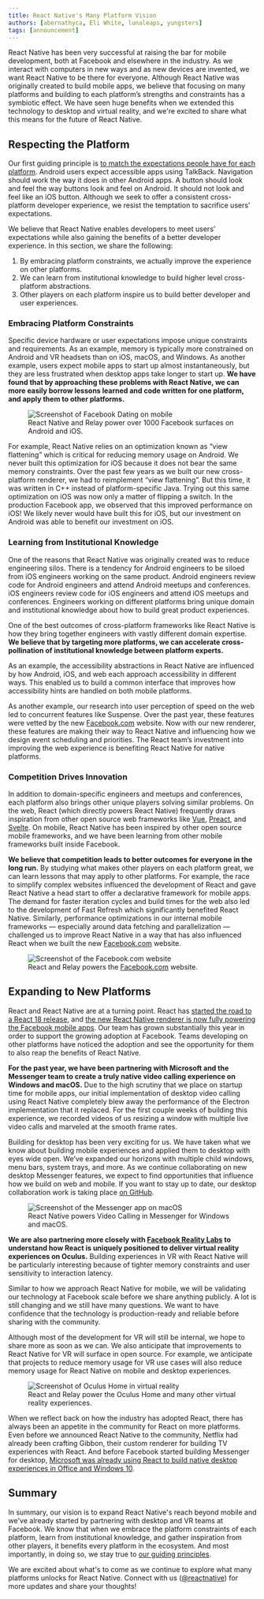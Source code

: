 ```yaml
---
title: React Native's Many Platform Vision
authors: [abernathyca, Eli White, lunaleaps, yungsters]
tags: [announcement]
---
```


React Native has been very successful at raising the bar for mobile development, both at Facebook and elsewhere in the industry. As we interact with computers in new ways and as new devices are invented, we want React Native to be there for everyone. Although React Native was originally created to build mobile apps, we believe that focusing on many platforms and building to each platform’s strengths and constraints has a symbiotic effect. We have seen huge benefits when we extended this technology to desktop and virtual reality, and we're excited to share what this means for the future of React Native.

<!--truncate-->

## Respecting the Platform

Our first guiding principle is [to match the expectations people have for each platform](https://reactnative.dev/blog/2020/07/17/react-native-principles#native-experience). Android users expect accessible apps using TalkBack. Navigation should work the way it does in other Android apps. A button should look and feel the way buttons look and feel on Android. It should not look and feel like an iOS button. Although we seek to offer a consistent cross-platform developer experience, we resist the temptation to sacrifice users’ expectations.

We believe that React Native enables developers to meet users’ expectations while also gaining the benefits of a better developer experience. In this section, we share the following:

1. By embracing platform constraints, we actually improve the experience on other platforms.
2. We can learn from institutional knowledge to build higher level cross-platform abstractions.
3. Other players on each platform inspire us to build better developer and user experiences.

### Embracing Platform Constraints

<!-- alex ignore easy -->

Specific device hardware or user expectations impose unique constraints and requirements. As an example, memory is typically more constrained on Android and VR headsets than on iOS, macOS, and Windows. As another example, users expect mobile apps to start up almost instantaneously, but they are less frustrated when desktop apps take longer to start up. **We have found that by approaching these problems with React Native, we can more easily borrow lessons learned and code written for one platform, and apply them to other platforms.**

<figure>
  <img src="/blog/assets/many-platform-vision-facebook-dating.png" alt="Screenshot of Facebook Dating on mobile" />
  <figcaption>
    React Native and Relay power over 1000 Facebook surfaces on Android and iOS.
  </figcaption>
</figure>

For example, React Native relies on an optimization known as “view flattening” which is critical for reducing memory usage on Android. We never built this optimization for iOS because it does not bear the same memory constraints. Over the past few years as we built our new cross-platform renderer, we had to reimplement “view flattening”. But this time, it was written in C++ instead of platform-specific Java. Trying out this same optimization on iOS was now only a matter of flipping a switch. In the production Facebook app, we observed that this improved performance on iOS! We likely never would have built this for iOS, but our investment on Android was able to benefit our investment on iOS.

### Learning from Institutional Knowledge

One of the reasons that React Native was originally created was to reduce engineering silos. There is a tendency for Android engineers to be siloed from iOS engineers working on the same product. Android engineers review code for Android engineers and attend Android meetups and conferences. iOS engineers review code for iOS engineers and attend iOS meetups and conferences. Engineers working on different platforms bring unique domain and institutional knowledge about how to build great product experiences.

One of the best outcomes of cross-platform frameworks like React Native is how they bring together engineers with vastly different domain expertise. **We believe that by targeting more platforms, we can accelerate cross-pollination of institutional knowledge between platform experts.**

As an example, the accessibility abstractions in React Native are influenced by how Android, iOS, and web each approach accessibility in different ways. This enabled us to build a common interface that improves how accessibility hints are handled on both mobile platforms.

As another example, our research into user perception of speed on the web led to concurrent features like Suspense. Over the past year, these features were vetted by the new [Facebook.com](https://facebook.com/) website. Now with our new renderer, these features are making their way to React Native and influencing how we design event scheduling and priorities. The React team’s investment into improving the web experience is benefiting React Native for native platforms.

### Competition Drives Innovation

In addition to domain-specific engineers and meetups and conferences, each platform also brings other unique players solving similar problems. On the web, React (which directly powers React Native) frequently draws inspiration from other open source web frameworks like [Vue](https://vuejs.org/), [Preact](https://preactjs.com/), and [Svelte](https://svelte.dev/). On mobile, React Native has been inspired by other open source mobile frameworks, and we have been learning from other mobile frameworks built inside Facebook.

<!-- alex ignore special -->

**We believe that competition leads to better outcomes for everyone in the long run.** By studying what makes other players on each platform great, we can learn lessons that may apply to other platforms. For example, the race to simplify complex websites influenced the development of React and gave React Native a head start to offer a declarative framework for mobile apps. The demand for faster iteration cycles and build times for the web also led to the development of Fast Refresh which significantly benefited React Native. Similarly, performance optimizations in our internal mobile frameworks — especially around data fetching and parallelization — challenged us to improve React Native in a way that has also influenced React when we built the new [Facebook.com](https://facebook.com/) website.

<figure>
  <img src="/blog/assets/many-platform-vision-facebook-website.png" alt="Screenshot of the Facebook.com website" />
  <figcaption>
    React and Relay powers the <a href="https://facebook.com/">Facebook.com</a> website.
  </figcaption>
</figure>

## Expanding to New Platforms

React and React Native are at a turning point. React has [started the road to a React 18 release](https://reactjs.org/blog/2021/06/08/the-plan-for-react-18.html), and [the new React Native renderer is now fully powering the Facebook mobile apps](https://twitter.com/reactnative/status/1415099806507167745). Our team has grown substantially this year in order to support the growing adoption at Facebook. Teams developing on other platforms have noticed the adoption and see the opportunity for them to also reap the benefits of React Native.

**For the past year, we have been partnering with Microsoft and the Messenger team to create a truly native video calling experience on Windows and macOS.** Due to the high scrutiny that we place on startup time for mobile apps, our initial implementation of desktop video calling using React Native completely blew away the performance of the Electron implementation that it replaced. For the first couple weeks of building this experience, we recorded videos of us resizing a window with multiple live video calls and marveled at the smooth frame rates.

Building for desktop has been very exciting for us. We have taken what we know about building mobile experiences and applied them to desktop with eyes wide open. We’ve expanded our horizons with multiple child windows, menu bars, system trays, and more. As we continue collaborating on new desktop Messenger features, we expect to find opportunities that influence how we build on web and mobile. If you want to stay up to date, our desktop collaboration work is taking place [on GitHub](https://github.com/microsoft/react-native-windows).

<figure>
  <img src="/blog/assets/many-platform-vision-messenger-desktop.png" alt="Screenshot of the Messenger app on macOS" />
  <figcaption>
    React Native powers Video Calling in Messenger for Windows and macOS.
  </figcaption>
</figure>

**We are also partnering more closely with [Facebook Reality Labs](https://tech.fb.com/ar-vr/) to understand how React is uniquely positioned to deliver virtual reality experiences on Oculus.** Building experiences in VR with React Native will be particularly interesting because of tighter memory constraints and user sensitivity to interaction latency.

Similar to how we approach React Native for mobile, we will be validating our technology at Facebook scale before we share anything publicly. A lot is still changing and we still have many questions. We want to have confidence that the technology is production-ready and reliable before sharing with the community.

Although most of the development for VR will still be internal, we hope to share more as soon as we can. We also anticipate that improvements to React Native for VR will surface in open source. For example, we anticipate that projects to reduce memory usage for VR use cases will also reduce memory usage for React Native on mobile and desktop experiences.

<figure>
  <img src="/blog/assets/many-platform-vision-oculus-home.png" alt="Screenshot of Oculus Home in virtual reality" />
  <figcaption>
    React and Relay power the Oculus Home and many other virtual reality experiences.
  </figcaption>
</figure>

When we reflect back on how the industry has adopted React, there has always been an appetite in the community for React on more platforms. Even before we announced React Native to the community, Netflix had already been crafting Gibbon, their custom renderer for building TV experiences with React. And before Facebook started building Messenger for desktop, [Microsoft was already using React to build native desktop experiences in Office and Windows 10](https://www.youtube.com/watch?v=IUMWFExtDSg&t=382s).

## Summary

In summary, our vision is to expand React Native's reach beyond mobile and we've already started by partnering with desktop and VR teams at Facebook. We know that when we embrace the platform constraints of each platform, learn from institutional knowledge, and gather inspiration from other players, it benefits every platform in the ecosystem. And most importantly, in doing so, we stay true to [our guiding principles](https://reactnative.dev/blog/2020/07/17/react-native-principles).

We are excited about what's to come as we continue to explore what many platforms unlocks for React Native. Connect with us ([@reactnative](https://twitter.com/reactnative)) for more updates and share your thoughts!